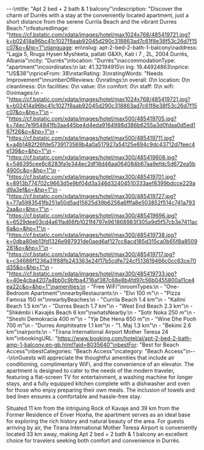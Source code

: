 ---\ntitle: "Apt 2 bed + 2 bath & 1 balcony"\ndescription: "Discover the charm of Durrës with a stay at the conveniently located apartment, just a short distance from the serene Currila Beach and the vibrant Durres Beach."\nfeaturedImage: "https://cf.bstatic.com/xdata/images/hotel/max1024x768/485419721.jpg?k=b02414a96bc41c1027f8aab92045d290c318863ad7c61f8e38f53c26d7f15c07&o=&hp=1"\nlanguage: en\nslug: apt-2-bed-2-bath-1-balcony\naddress: "Lagja 5, Rruga Hysen Myshketa, pallati G&Xh, Kati i 7 , 2L, 2004 Durrës, Albania"\ncity: "Durrës"\nlocation: "Durrës"\naccommodationType: "apartment"\ncoordinates:\n  lat: 41.32194915\n  lng: 19.44924863\nprice: "US$38"\npriceFrom: 38\nstarRating: 3\nratingWords: "Needs Improvement"\nnumberOfReviews: 0\nratings:\n  overall: 0\n  location: 0\n  cleanliness: 0\n  facilities: 0\n  value: 0\n  comfort: 0\n  staff: 0\n  wifi: 0\nimages:\n  - "https://cf.bstatic.com/xdata/images/hotel/max1024x768/485419721.jpg?k=b02414a96bc41c1027f8aab92045d290c318863ad7c61f8e38f53c26d7f15c07&o=&hp=1"\n  - "https://cf.bstatic.com/xdata/images/hotel/max500/485419705.jpg?k=74ec7e1954841fb3aa445be4d4eda9164998d386b6255a3d0fdaa0d5ed167f26&o=&hp=1"\n  - "https://cf.bstatic.com/xdata/images/hotel/max500/485419711.jpg?k=a4b1482f26fde5739173569b4a0a517927a54125e694c9dc43712d7feec4e139&o=&hp=1"\n  - "https://cf.bstatic.com/xdata/images/hotel/max300/485419608.jpg?k=546395cee6c8283fa1e344ec2df18d46aa064084b67aa9efdc5d672ea5b4900c&o=&hp=1"\n  - "https://cf.bstatic.com/xdata/images/hotel/max300/485419701.jpg?k=8913b774702c9663d5e9bf04d3a346d32404510333aef8399bdcce229ad9a3ef&o=&hp=1"\n  - "https://cf.bstatic.com/xdata/images/hotel/max300/485419727.jpg?k=77a5983541fb251a50d5ad15625d39b6256a6fffa8e503852f514c741a7932aa&o=&hp=1"\n  - "https://cf.bstatic.com/xdata/images/hotel/max300/485419696.jpg?k=6529dee03cd4a61fad66fb1021f4797e961868983f305a9d5f57cb3e7411ac6a&o=&hp=1"\n  - "https://cf.bstatic.com/xdata/images/hotel/max300/485419738.jpg?k=0dba80eb13fd1326e987931de0aed6af127cc8acd185d315ca0b65f8a8509281&o=&hp=1"\n  - "https://cf.bstatic.com/xdata/images/hotel/max300/485419717.jpg?k=c34686f1236a31f88fb243363e24f17b5cdfe724cf513819466c0cc63ce70d35&o=&hp=1"\n  - "https://cf.bstatic.com/xdata/images/hotel/max300/485419733.jpg?k=40e4cba4207a4bb0c9bfba4716af387c68e8b4fd97c56b0455800a11ce4ea22c&o=&hp=1"\namenities:\n  - "Free WiFi"\nroomTypes:\n  - "One-Bedroom Apartment"\nnearbyRestaurants:\n  - "Elvi 100 m"\n  - "Pizza Famosa 150 m"\nnearbyBeaches:\n  - "Currila Beach 1.4 km"\n  - "Kallmi Beach 1.5 km"\n  - "Durres Beach 1.7 km"\n  - "West End Beach 2.3 km"\n  - "Shkëmbi i Kavajës Beach 6 km"\nwhatsNearby:\n  - "Sotir Noka 250 m"\n  - "Sheshi Demokracia 400 m"\n  - "Yje Dhe Hena 650 m"\n  - "Wine Dhe Pooh 700 m"\n  - "Durres Amphiteatre 1.1 km"\n  - "1. Maj 1.3 km"\n  - "Bekimi 2.6 km"\nairports:\n  - "Tirana International Airport Mother Teresa 24 km"\nbookingURL: "https://www.booking.com/hotel/al/apt-2-bed-2-bath-amp-1-balcony.en-gb.html?aid=8035640"\nbestFor: "Best for Beach Access"\nbestCategories: "Beach Access"\ncategory: "Beach Access"\n---\n\nGuests will appreciate the thoughtful amenities that include air conditioning, complimentary WiFi, and the convenience of an elevator. The apartment is designed to cater to the needs of the modern traveler, featuring a flat-screen TV for entertainment, a washing machine for longer stays, and a fully equipped kitchen complete with a dishwasher and oven for those who enjoy preparing their own meals. The inclusion of towels and bed linen ensures a comfortable and hassle-free stay.

Situated 11 km from the intriguing Rock of Kavaje and 39 km from the Former Residence of Enver Hoxha, the apartment serves as an ideal base for exploring the rich history and natural beauty of the area. For guests arriving by air, the Tirana International Mother Teresa Airport is conveniently located 33 km away, making Apt 2 bed + 2 bath & 1 balcony an excellent choice for travelers seeking both comfort and convenience in Durrës.
